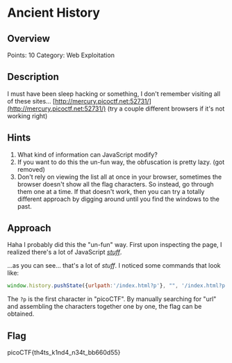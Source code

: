 # Ancient History

## Overview

Points: 10
Category: Web Exploitation

## Description

I must have been sleep hacking or something, I don't remember visiting all of these sites... [http://mercury.picoctf.net:52731/](http://mercury.picoctf.net:52731/) (try a couple different browsers if it's not working right)

## Hints

1. What kind of information can JavaScript modify?
2. If you want to do this the un-fun way, the obfuscation is pretty lazy. (got removed)
3. Don't rely on viewing the list all at once in your browser, sometimes the browser doesn't show all the flag characters. So instead, go through them one at a time. If that doesn't work, then you can try a totally different approach by digging around until you find the windows to the past.

## Approach

Haha I probably did this the "un-fun" way. First upon inspecting the page, I realized there's a lot of JavaScript [*stuff*](./stuff.js).

...as you can see... that's a lot of *stuff*.
I noticed some commands that look like:

```js
window.history.pushState({urlpath:'/index.html?p'}, "", '/index.html?p');
```

The `?p` is the first character in "picoCTF". By manually searching for "url" and assembling the characters together one by one, the flag can be obtained.

## Flag

picoCTF{th4ts_k1nd4_n34t_bb660d55}
